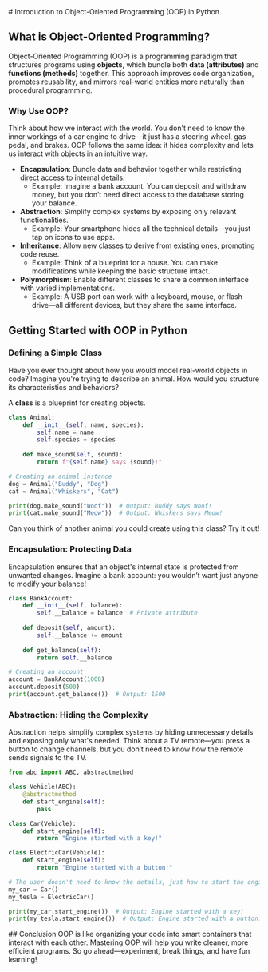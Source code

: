 <div style="max-width: 700px; margin: auto;">
# Introduction to Object-Oriented Programming (OOP) in Python

## What is Object-Oriented Programming?
Object-Oriented Programming (OOP) is a programming paradigm that structures programs using **objects**, which bundle both **data (attributes)** and **functions (methods)** together. This approach improves code organization, promotes reusability, and mirrors real-world entities more naturally than procedural programming.

### Why Use OOP?
Think about how we interact with the world. You don't need to know the inner workings of a car engine to drive—it just has a steering wheel, gas pedal, and brakes. OOP follows the same idea: it hides complexity and lets us interact with objects in an intuitive way.

- **Encapsulation**: Bundle data and behavior together while restricting direct access to internal details. 
  - Example: Imagine a bank account. You can deposit and withdraw money, but you don’t need direct access to the database storing your balance.
- **Abstraction**: Simplify complex systems by exposing only relevant functionalities.
  - Example: Your smartphone hides all the technical details—you just tap on icons to use apps.
- **Inheritance**: Allow new classes to derive from existing ones, promoting code reuse.
  - Example: Think of a blueprint for a house. You can make modifications while keeping the basic structure intact.
- **Polymorphism**: Enable different classes to share a common interface with varied implementations.
  - Example: A USB port can work with a keyboard, mouse, or flash drive—all different devices, but they share the same interface.

## Getting Started with OOP in Python

### Defining a Simple Class
Have you ever thought about how you would model real-world objects in code? Imagine you're trying to describe an animal. How would you structure its characteristics and behaviors?

A **class** is a blueprint for creating objects.

```python
class Animal:
    def __init__(self, name, species):
        self.name = name
        self.species = species
    
    def make_sound(self, sound):
        return f"{self.name} says {sound}!"

# Creating an animal instance
dog = Animal("Buddy", "Dog")
cat = Animal("Whiskers", "Cat")

print(dog.make_sound("Woof"))  # Output: Buddy says Woof!
print(cat.make_sound("Meow"))  # Output: Whiskers says Meow!
```

Can you think of another animal you could create using this class? Try it out!

### Encapsulation: Protecting Data
Encapsulation ensures that an object's internal state is protected from unwanted changes. Imagine a bank account: you wouldn’t want just anyone to modify your balance!

```python
class BankAccount:
    def __init__(self, balance):
        self.__balance = balance  # Private attribute
    
    def deposit(self, amount):
        self.__balance += amount
    
    def get_balance(self):
        return self.__balance

# Creating an account
account = BankAccount(1000)
account.deposit(500)
print(account.get_balance())  # Output: 1500
```

### Abstraction: Hiding the Complexity
Abstraction helps simplify complex systems by hiding unnecessary details and exposing only what's needed. Think about a TV remote—you press a button to change channels, but you don’t need to know how the remote sends signals to the TV.

```python
from abc import ABC, abstractmethod

class Vehicle(ABC):
    @abstractmethod
    def start_engine(self):
        pass

class Car(Vehicle):
    def start_engine(self):
        return "Engine started with a key!"

class ElectricCar(Vehicle):
    def start_engine(self):
        return "Engine started with a button!"

# The user doesn't need to know the details, just how to start the engine
my_car = Car()
my_tesla = ElectricCar()

print(my_car.start_engine())  # Output: Engine started with a key!
print(my_tesla.start_engine())  # Output: Engine started with a button!
```
</div>
## Conclusion
OOP is like organizing your code into smart containers that interact with each other. Mastering OOP will help you write cleaner, more efficient programs. So go ahead—experiment, break things, and have fun learning!
